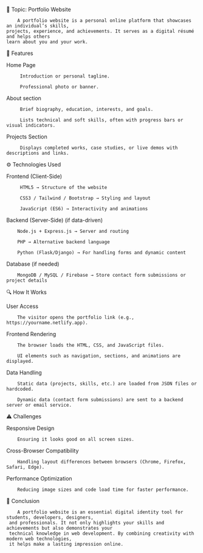 🧠 Topic: Portfolio Website

        A portfolio website is a personal online platform that showcases an individual’s skills, 
    projects, experience, and achievements. It serves as a digital résumé and helps others  
    learn about you and your work.

🌟 Features

  Home Page

         Introduction or personal tagline.

         Professional photo or banner.

  About section

         Brief biography, education, interests, and goals.

         Lists technical and soft skills, often with progress bars or visual indicators.

Projects Section

         Displays completed works, case studies, or live demos with descriptions and links.

⚙️ Technologies Used

Frontend (Client-Side)

         HTML5 → Structure of the website

         CSS3 / Tailwind / Bootstrap → Styling and layout

         JavaScript (ES6) → Interactivity and animations

Backend (Server-Side) (if data-driven)

        Node.js + Express.js → Server and routing

        PHP → Alternative backend language

        Python (Flask/Django) → For handling forms and dynamic content

Database (if needed)

        MongoDB / MySQL / Firebase → Store contact form submissions or project details


🔍 How It Works

  User Access

        The visitor opens the portfolio link (e.g., https://yourname.netlify.app).

Frontend Rendering

        The browser loads the HTML, CSS, and JavaScript files.

        UI elements such as navigation, sections, and animations are displayed.

Data Handling

        Static data (projects, skills, etc.) are loaded from JSON files or hardcoded.

        Dynamic data (contact form submissions) are sent to a backend server or email service.


⚠️ Challenges

Responsive Design

        Ensuring it looks good on all screen sizes.

Cross-Browser Compatibility

        Handling layout differences between browsers (Chrome, Firefox, Safari, Edge).

Performance Optimization

        Reducing image sizes and code load time for faster performance.

🧩 Conclusion

        A portfolio website is an essential digital identity tool for students, developers, designers, 
     and professionals. It not only highlights your skills and achievements but also demonstrates your
     technical knowledge in web development. By combining creativity with modern web technologies,
     it helps make a lasting impression online.
